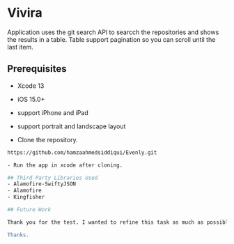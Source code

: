 # Vivira

Application uses the git search API to searcch the repositories  and shows the results in a table. Table support pagination so you can scroll until the last item. 

## Prerequisites
- Xcode 13
- iOS 15.0+ 
- support iPhone and iPad
- support portrait and landscape layout


- Clone the repository.


```sh
https://github.com/hamzaahmedsiddiqui/Evenly.git

- Run the app in xcode after cloning.

## Third Party Libraries Used
- Alamofire-SwiftyJSON
- Alamofire
- Kingfisher

## Future Work

Thank you for the test. I wanted to refine this task as much as possible to showcase my skills but my current schedule didn’t allow me to add more hours into this. I haven't added more test cases because of time but added some test case to showcase my concepts of Unit Testing. Moreover the third party libraries I used are Alamofire as it take care of network request in a better way. However, we can also use URLSession to call Api as we are just calling single api in this application. I used SwiftyJSON because SwiftyJSON makes it easy to deal with JSON data in Swift. Moreover, I used Kingfisher because it is a powerful, pure-Swift library for downloading and caching images from the web. 

Thanks.

